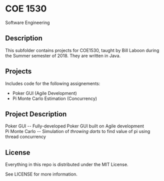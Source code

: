 # COE 1530

Software Engineering

## Description

This subfolder contains projects for COE1530, taught by Bill Laboon during the Summer semester of 2018. They are written 
in Java.

## Projects

Includes code for the following assignements:

*   Poker GUI (Agile Development)
*   Pi Monte Carlo Estimation (Concurrency)

## Project Description

Poker GUI -- Fully-developed Poker GUI built on Agile development <br />
Pi Monte Carlo -- Simulation of *throwing darts* to find value of pi using thread concurrency <br />

## License

Everything in this repo is distributed under the MIT License.

See LICENSE for more information.
